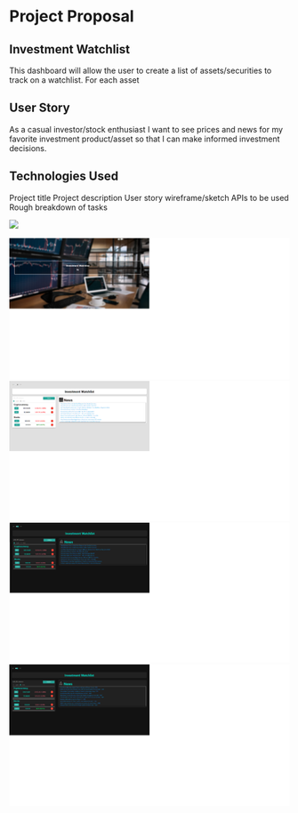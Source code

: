 # Project Proposal

## Investment Watchlist

This dashboard will allow the user to create a list of assets/securities to track on a watchlist. For each asset 

## User Story

As a casual investor/stock enthusiast I want to see prices and news for my favorite investment product/asset so that I can make informed investment decisions.

## Technologies Used

Project title
Project description
User story 
wireframe/sketch
APIs to be used
Rough breakdown of tasks

![](https://i.imgur.com/BAnWo2F.png)

![](./images/image1.png)
![](./images/image2.png)
![](./images/image3.png)
![](./images/image4.png)